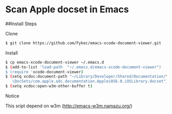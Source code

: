Scan Apple docset in Emacs
======

##Install Steps

Clone

```bash
$ git clone https://github.com/Fykec/emacs-xcode-document-viewer.git
```

Install

```bash
$ cp emacs-xcode-document-viewer ~/.emacs.d
$ (add-to-list 'load-path  "~/.emacs.d/emacs-xcode-document-viewer")
$ (require 'xcode-document-viewer)
$ (setq xcdoc:document-path "~/Library/Developer/Shared/Documentation/\
   \DocSets/com.apple.adc.documentation.AppleiOS6.0.iOSLibrary.docset")
$ (setq xcdoc:open-w3m-other-buffer t)
```

Notice

This sript depend on w3m (http://emacs-w3m.namazu.org/)